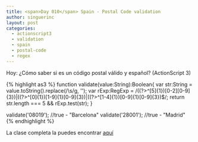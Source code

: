```yaml
---
title: <span>Day 010</span> Spain - Postal Code validation
author: singuerinc
layout: post
categories:
  - actionscript3
  - validation
  - spain
  - postal-code
  - regex
---
```

Hoy: ¿Cómo saber si es un código postal válido y español? (ActionScript 3)

{% highlight as3 %}
function validate(value:String):Boolean{
	var str:String = value.toString().replace(/\s/g, '');
	var rExp:RegExp = /((?>^[5]{1})[0-2][0-9]{3})|((?>^[0]{1})[1-9]{1}[0-9]{3})|((?>^[1-4]{1})[0-9]{1}[0-9]{3})$/;
    return str.length === 5 && rExp.test(str);
}

validate('08019'); //true - "Barcelona"
validate('28001'); //true - "Madrid"
{% endhighlight %}

La clase completa la puedes encontrar <a href="https://github.com/singuerinc/singuerinc-blog/blob/master/src/net/singuerinc/labs/utils/validators/SpainPostalCodeValidator.as" target="_blank">aqu&iacute;</a>